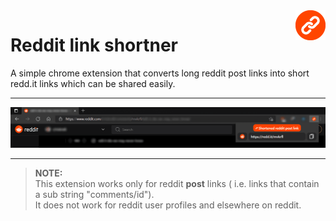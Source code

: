  <a href="#put_ext_link_here">
  <img align="right" src="src/ext-icons/ext-logo-48.png">
 </a>
 
# Reddit link shortner

 A simple chrome extension that converts long reddit post links into short redd.it links which can be shared easily. 

---

![](screenshot.png)

---

> **NOTE:**  
> This extension works only for reddit **post** links ( i.e. links that contain a sub string "comments/id").<br>
> It does not work for reddit user profiles and elsewhere on reddit.

